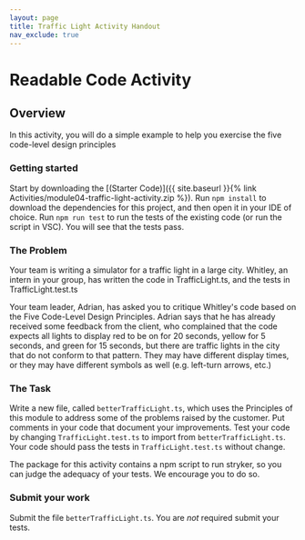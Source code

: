```yaml
---
layout: page
title: Traffic Light Activity Handout
nav_exclude: true
---
```

# Readable Code Activity

## Overview
In this activity, you will do a simple example to help you exercise the five code-level design principles 

### Getting started
Start by downloading the [(Starter Code)]({{ site.baseurl }}{% link Activities/module04-traffic-light-activity.zip %}).
Run `npm install` to download the dependencies for this project, and then open it in your IDE of choice. 
Run `npm run test` to run the tests of the existing code (or run the script in VSC).  You will see that the tests pass.

### The Problem

Your team is writing a simulator for a traffic light in a large city.  Whitley, an intern in your group, has written the code in TrafficLight.ts, and the tests in TrafficLight.test.ts

Your team leader, Adrian, has asked you to critique Whitley's code based on the Five Code-Level Design Principles.  Adrian says that he has already received some feedback from the client, who complained that the code expects all lights to display red to be on for 20 seconds, yellow for 5 seconds, and green for 15 seconds, but there are traffic lights in the city that do not conform to that pattern.  They may have different display times, or they may have different symbols as well (e.g. left-turn arrows, etc.)

### The Task

Write a new file, called `betterTrafficLight.ts`, which uses the Principles of this module to address some of the problems raised by the customer.  Put comments in your code that document your improvements. Test your code by changing `TrafficLight.test.ts` to import from `betterTrafficLight.ts`.  Your code should pass the tests in `TrafficLight.test.ts` without change.  

The package for this activity contains a npm script to run stryker, so you can judge the adequacy of your tests.  We encourage you to do so.

### Submit your work

Submit the file `betterTrafficLight.ts`.  You are *not* required submit your tests.